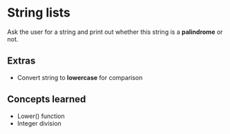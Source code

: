 # String lists

Ask the user for a string and print out whether this string is a **palindrome** or not.


## Extras

- Convert string to **lowercase** for comparison

## Concepts learned

- Lower() function
- Integer division
